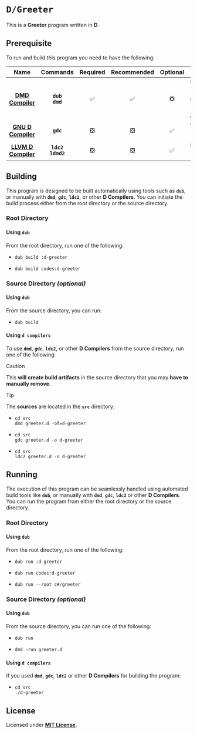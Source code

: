 # `D/Greeter`

This is a **Greeter** program written in **D**.

## Prerequisite

To run and build this program you need to have the following:

| Name | Commands | Required | Recommended | Optional | Notes |
|:----:|:--------:|:--------:|:-----------:|:--------:|:-----:|
| [**DMD Compiler**](https://dlang.org/download.html) | **`dub`**<br>**`dmd`** | &#9989; | &#9989; | &#10062; | **`sudo apt install dub`**<br>**`sudo apt install dmd-compiler`** |
| [**GNU D Compiler**](https://gcc.gnu.org) | **`gdc`** | &#10062; | &#10062; | &#9989; | **`sudo apt install gdc`** |
| [**LLVM D Compiler**](https://wiki.dlang.org/LDC) | **`ldc2`**<br>**`ldmd2`** | &#10062; | &#10062; | &#9989; | **`sudo apt install ldc`** |

## Building

This program is designed to be built automatically using tools such as **`dub`**, or manually with **`dmd`**, **`gdc`**, **`ldc2`**, or other **D Compilers**. You can initiate the build process either from the root directory or the source directory.

### Root Directory

#### Using `dub`

From the root directory, run one of the following:

* ```
  dub build :d-greeter
  ```
* ```
  dub build codes:d-greeter
  ```

### Source Directory _(optional)_

#### Using `dub`

From the source directory, you can run:

* ```
  dub build
  ```

#### Using `d compilers`

To use **`dmd`**, **`gdc`**, **`ldc2`**, or other **D Compilers** from the source directory, run one of the following:

> [!CAUTION]
> This **will create build artifacts** in the source directory that you may **have to manually remove**.

> [!TIP]
> The **sources** are located in the **`src`** directory.

* ```
  cd src
  dmd greeter.d -of=d-greeter
  ```
* ```
  cd src
  gdc greeter.d -o d-greeter
  ```
* ```
  cd src
  ldc2 greeter.d -o d-greeter
  ```

## Running

The execution of this program can be seamlessly handled using automated build tools like **`dub`**, or manually with **`dmd`**, **`gdc`**, **`ldc2`** or other **D Compilers**. You can run the program from either the root directory or the source directory.

### Root Directory

#### Using `dub`

From the root directory, run one of the following:

* ```
  dub run :d-greeter
  ```
* ```
  dub run codes:d-greeter
  ```
* ```
  dub run --root c#/greeter
  ```

### Source Directory _(optional)_

#### Using `dub`

From the source directory, you can run one of the following:

* ```
  dub run
  ```
* ```
  dmd -run greeter.d
  ```

#### Using `d compilers`

If you used **`dmd`**, **`gdc`**, **`ldc2`** or other **D Compilers** for building the program:

* ```
  cd src
  ./d-greeter
  ```

## License

Licensed under [**MIT License**](LICENSE).
